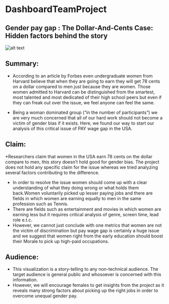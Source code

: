 # DashboardTeamProject

## Gender pay gap : The Dollar-And-Cents Case: Hidden factors behind the story

![alt text](Screenshots/img1.png "Gender pay gap : The
Dollar-And-Cents Case: Hidden factors behind the story")

## Summary: 

* According to an article by Forbes even undergraduate women from Harvard believe that when they are going to earn they will get 78 cents on a dollar compared to men just because they are women. Those women admitted to Harvard can be distinguished from the smartest, most talented and most dedicated of their high school peers but even if they can freak out over the issue, we feel anyone can feel the same. 

* Being a woman dominated group (“in the number of participants”) we are very much concerned that all of our hard work should not become a victim of gender bias if it exists. Here, we found our way to start our analysis of this critical issue of PAY wage gap in the USA. 

## Claim:

*Researchers claim that women in the USA earn 78 cents on the dollar compare to men, this story doesn’t hold good for gender bias. The project does not hold any specific claim for the issue whereas we tried analyzing several factors contributing to the difference. 
* In order to resolve the issue women should come up with a clear understanding of what they doing wrong or what holds them back.Women voluntarily picked up lesser paying jobs and there are fields in which women are earning equally to men in the same profession such as Tennis. 
* There are fields such as entertainment and movies in which women are earning less but it requires critical analysis of genre, screen time, lead role e.t.c. 
* However, we cannot just conclude with one metrics that women are not the victim of discrimination but pay wage gap is certainly a huge issue and we suggest that women right from the early education should boost their Morale to pick up high-paid occupations.

## Audience:

* This visualization is a story-telling to any non-technical audience. The target audience is general public and whosoever is concerned with this information.
* However, we will encourage females to get insights from the project as it reveals many strong factors about picking up the right jobs in order to overcome unequal gender pay.